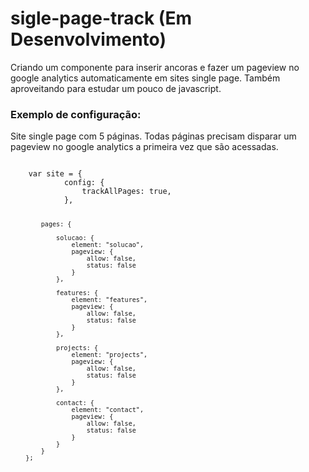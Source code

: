 # sigle-page-track (Em Desenvolvimento)
Criando um componente para inserir ancoras e fazer um pageview no google analytics automaticamente em sites single page.
Também aproveitando para estudar um pouco de javascript. 

<h3>
Exemplo de configuração:
</h3>

<p>
  Site single page com 5 páginas. Todas páginas precisam disparar um pageview no google analytics a primeira vez que são acessadas. 
</p>

<code>
	var site = {
			config: {
				trackAllPages: true, 
			},

			pages: {
		
				solucao: {
					element: "solucao",
					pageview: {
						allow: false,
						status: false
					}
				},

				features: {
					element: "features",
					pageview: {
						allow: false,
						status: false
					}
				},

				projects: {
					element: "projects",
					pageview: {
						allow: false,
						status: false
					}
				},

				contact: {
					element: "contact",
					pageview: {
						allow: false,
						status: false
					}
				}
			}
		}; 
</code>
